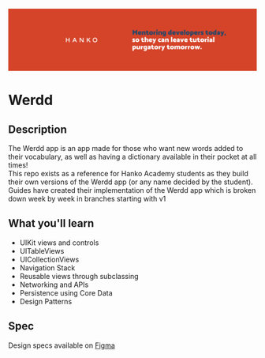 ![Hanko Banner](Documentation/Banner.png)

# Werdd

## Description
The Werdd app is an app made for those who want new words added to their vocabulary, as well as having a dictionary available in their pocket at all times!  
This repo exists as a reference for Hanko Academy students as they build their own versions of the Werdd app (or any name decided by the student). Guides have created their implementation of the Werdd app which is broken down week by week in branches starting with v1

## What you'll learn
* UIKit views and controls
* UITableViews
* UICollectionViews
* Navigation Stack
* Reusable views through subclassing
* Networking and APIs
* Persistence using Core Data
* Design Patterns


## Spec
Design specs available on [Figma](https://www.figma.com/file/0PAmaT9MU2bhfM8ef0zBVE/Practice-Project-Designs?node-id=1508%3A4430)
